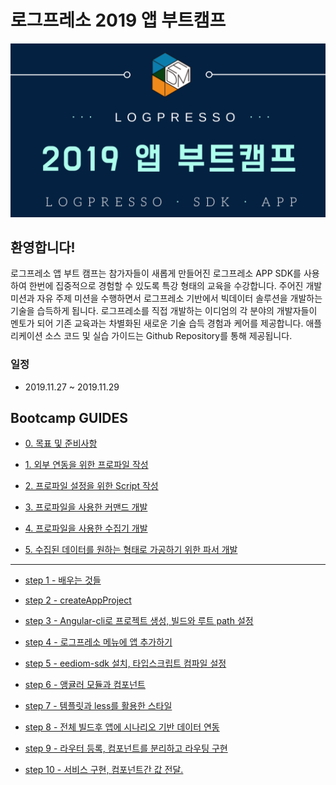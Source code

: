 # 로그프레소 2019 앱 부트캠프
<img src="bootcamp-guide/images/intro.png">

## 환영합니다! ##
로그프레소 앱 부트 캠프는 참가자들이 새롭게 만들어진 로그프레소 APP SDK를 사용하여 한번에 집중적으로 경험할 수 있도록 특강 형태의 교육을 수강합니다. 
주어진 개발 미션과 자유 주제 미션을 수행하면서 로그프레소 기반에서 빅데이터 솔루션을 개발하는 기술을 습득하게 됩니다.
로그프레소를 직접 개발하는 이디엄의 각 분야의 개발자들이 멘토가 되어 기존 교육과는 차별화된 새로운 기술 습득 경험과 케어를 제공합니다. 애플리케이션 소스 코드 및 실습 가이드는 Github Repository를 통해 제공됩니다.

### 일정
* 2019.11.27 ~ 2019.11.29


## Bootcamp GUIDES
* [0. 목표 및 준비사항](script/0.Preparation.md)

* [1. 외부 연동을 위한 프로파일 작성](script/1.Profile.md)

* [2. 프로파일 설정을 위한 Script 작성](script/2.Script.md)

* [3. 프로파일을 사용한 커맨드 개발](script/3.Command.md)

* [4. 프로파일을 사용한 수집기 개발](script/4.Logger.md)

* [5. 수집된 데이터를 원하는 형태로 가공하기 위한 파서 개발](script/5.Parser.md)

---

* [step 1 - 배우는 것들](bootcamp-guide/step1.md)

* [step 2 - createAppProject](bootcamp-guide/step2.md)

* [step 3 - Angular-cli로 프로젝트 생성, 빌드와 루트 path 설정](bootcamp-guide/step3.md)

* [step 4 - 로그프레소 메뉴에 앱 추가하기](bootcamp-guide/step4.md)

* [step 5 - eediom-sdk 설치, 타입스크립트 컴파일 설정](bootcamp-guide/step5.md)

* [step 6 - 앵귤러 모듈과 컴포넌트](bootcamp-guide/step6.md)

* [step 7 - 템플릿과 less를 활용한 스타일](bootcamp-guide/step7.md)

* [step 8 - 전체 빌드후 앱에 시나리오 기반 데이터 연동](bootcamp-guide/step8.md)

* [step 9 - 라우터 등록, 컴포넌트를 분리하고 라우팅 구현](bootcamp-guide/step9.md)

* [step 10 - 서비스 구현, 컴포넌트간 값 전달.](bootcamp-guide/step10.md)
